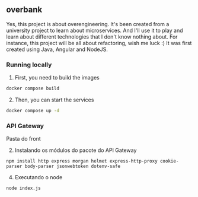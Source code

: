 ## overbank

Yes, this project is about overengineering. It's been created from a university project to learn about microservices. And I'll use it to play and learn about different technologies that I don't know nothing about. For instance, this project will be all about refactoring, wish me luck :)
It was first created using Java, Angular and NodeJS.

### Running locally

1. First, you need to build the images
```bash
docker compose build
```
2. Then, you can start the services
```bash
docker compose up -d
```


### API Gateway
Pasta do front

2. Instalando os módulos do pacote do API Gateway
```
npm install http express morgan helmet express-http-proxy cookie-parser body-parser jsonwebtoken dotenv-safe
```

4. Executando o node
```
node index.js
```